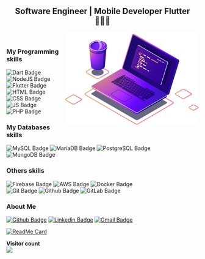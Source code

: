 <h2 align="center">Software Engineer | Mobile Developer Flutter 👨🏻‍💻</h2>

<img align="right" src="https://github.com/jfelipe72/jfelipe72/blob/main/img/computer.png" width="350"/>



<br>

### My Programming skills
![Dart Badge](https://img.shields.io/badge/dart-%230175C2.svg?style=for-the-badge&logo=dart&logoColor=white)
![NodeJS Badge](https://img.shields.io/badge/node.js-78b362.svg?style=for-the-badge&logo=node.js&logoColor=white)
![Flutter Badge](https://img.shields.io/badge/flutter-43caf5.svg?style=for-the-badge&logo=flutter&logoColor=white)
<br>
![HTML Badge](https://img.shields.io/badge/html5-%23E34F26.svg?style=for-the-badge&logo=html5&logoColor=white)
![CSS Badge](https://img.shields.io/badge/css3-%231572B6.svg?style=for-the-badge&logo=css3&logoColor=white)
![JS Badge](https://img.shields.io/badge/javascript-%23323330.svg?style=for-the-badge&logo=javascript&logoColor=%23F7DF1E)
![PHP Badge](https://img.shields.io/badge/php-%23777BB4.svg?style=for-the-badge&logo=php&logoColor=white)
<br>

### My Databases skills
![MySQL Badge](https://img.shields.io/badge/mysql-003343.svg?style=for-the-badge&logo=mysql&logoColor=white)
![MariaDB Badge](https://img.shields.io/badge/mariadb-003343.svg?style=for-the-badge&logo=mariadb&logoColor=white)
![PostgreSQL Badge](https://img.shields.io/badge/postgres-%23316192.svg?style=for-the-badge&logo=postgresql&logoColor=white)
![MongoDB Badge](https://img.shields.io/badge/mongodb-86bb61.svg?style=for-the-badge&logo=mongodb&logoColor=white)
<br>

### Others skills
![Firebase Badge](https://img.shields.io/badge/firebase-%23039BE5.svg?style=for-the-badge&logo=firebase)
![AWS Badge](https://img.shields.io/badge/AWS-%23FF9900.svg?style=for-the-badge&logo=amazon-aws&logoColor=white)
![Docker Badge](https://img.shields.io/badge/Docker-0FAAFF.svg?&style=for-the-badge&logo=docker&logoColor=white)
<br>
![Git Badge](https://img.shields.io/badge/git-%23F05033.svg?style=for-the-badge&logo=git&logoColor=white)
![Github Badge](https://img.shields.io/badge/github-%23121011.svg?style=for-the-badge&logo=github&logoColor=white)
![GitLab Badge](https://img.shields.io/badge/gitlab-%23181717.svg?style=for-the-badge&logo=gitlab&logoColor=white)
<br>

### About Me 

[![Github Badge](https://img.shields.io/badge/-Github-000?style=for-the-badge&logo=Github&logoColor=white&link=https://github.com/jfelipe72)](https://github.com/jfelipe72)
[![Linkedin Badge](https://img.shields.io/badge/-LinkedIn-blue?style=for-the-badge&logo=Linkedin&logoColor=white&link=https://www.linkedin.com/in/rubens-almeida-andrade/)](https://www.linkedin.com/in/jfelipesantana)
[![Gmail Badge](https://img.shields.io/badge/-Gmail-c14438?style=for-the-badge&logo=Gmail&logoColor=white&link=mailto:dev.jfelipe@gmail.com)](mailto:dev.jfelipe@gmail.com)<br>

[![ReadMe Card](https://github-readme-stats.vercel.app/api?username=jfelipe72&show_icons=true&include_all_commits=true&hide_rank=true&bg_color=30,FF5F6D,ffb88c&title_color=fff&text_color=fff&icon_color=fff)](https://github.com/anuraghazra/github-readme-stats)

<p align="left"> 
  <b>Visitor count</b><br>
  <img src="https://profile-counter.glitch.me/jfelipe72/count.svg" />
</p>

